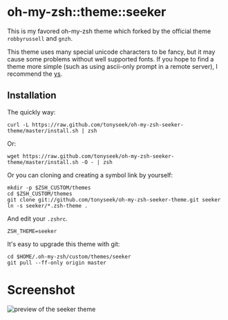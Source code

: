 oh-my-zsh::theme::seeker
========================

This is my favored oh-my-zsh theme which forked by the official theme
`robbyrussell` and `gnzh`.

This theme uses many special unicode characters to be fancy, but it may cause
some problems without well supported fonts. If you hope to find a theme more
simple (such as using ascii-only prompt in a remote server), I recommend
the [ys][].


Installation
------------

The quickly way:

    curl -L https://raw.github.com/tonyseek/oh-my-zsh-seeker-theme/master/install.sh | zsh

Or:

    wget https://raw.github.com/tonyseek/oh-my-zsh-seeker-theme/master/install.sh -O - | zsh

Or you can cloning and creating a symbol link by yourself:

    mkdir -p $ZSH_CUSTOM/themes
    cd $ZSH_CUSTOM/themes
    git clone git://github.com/tonyseek/oh-my-zsh-seeker-theme.git seeker
    ln -s seeker/*.zsh-theme .

And edit your `.zshrc`.

    ZSH_THEME=seeker

It's easy to upgrade this theme with git:

    cd $HOME/.oh-my-zsh/custom/themes/seeker
    git pull --ff-only origin master


Screenshot
==========

![preview of the seeker theme](https://raw.github.com/tonyseek/oh-my-zsh-seeker-theme/gh-assets/preview.png)


[ys]: https://github.com/robbyrussell/oh-my-zsh/wiki/Themes#ys
